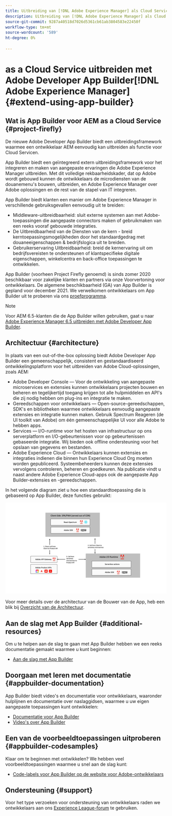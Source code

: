 ```yaml
---
title: Uitbreiding van [!DNL Adobe Experience Manager] als Cloud Service met Adobe Developer App Builder.
description: Uitbreiding van [!DNL Adobe Experience Manager] als Cloud Service met Adobe Developer App Builder.
source-git-commit: 9287a40518d7026d5361cb61ab3804583e22450f
workflow-type: tm+mt
source-wordcount: '589'
ht-degree: 0%

---
```



# as a Cloud Service uitbreiden met Adobe Developer App Builder[!DNL Adobe Experience Manager] {#extend-using-app-builder}

## Wat is App Builder voor AEM as a Cloud Service {#project-firefly}

De nieuwe Adobe Developer App Builder biedt een uitbreidingsframework waarmee een ontwikkelaar AEM eenvoudig kan uitbreiden als functie voor Cloud Servicen.

App Builder biedt een geïntegreerd extern uitbreidingsframework voor het integreren en maken van aangepaste ervaringen die Adobe Experience Manager uitbreiden. Met dit volledige rekbaarheidskader, dat op Adobe wordt gebouwd kunnen de ontwikkelaars de microdiensten van de douanemenu&#39;s bouwen, uitbreiden, en Adobe Experience Manager over Adobe oplossingen en de rest van de stapel van IT integreren.

App Builder biedt klanten een manier om Adobe Experience Manager in verschillende gebruiksgevallen eenvoudig uit te breiden:

* Middleware-uitbreidbaarheid: sluit externe systemen aan met Adobe-toepassingen die aangepaste connectors maken of gebruikmaken van een reeks vooraf gebouwde integraties.
* De Uitbreidbaarheid van de Diensten van de kern - breid kerntoepassingsmogelijkheden door het standaardgedrag met douaneeigenschappen &amp; bedrijfslogica uit te breiden.
* Gebruikerservaring Uitbreidbaarheid: breid de kernervaring uit om bedrijfsvereisten te ondersteunen of klantspecifieke digitale eigenschappen, winkelcentra en back-office toepassingen te ontwikkelen.

App Builder (voorheen Project Firefly genoemd) is sinds zomer 2020 beschikbaar voor zakelijke klanten en partners via onze Voorvertoning voor ontwikkelaars. De algemene beschikbaarheid (GA) van App Builder is gepland voor december 2021. We verwelkomen ontwikkelaars om App Builder uit te proberen via ons [proefprogramma](http://adobe.ly/appbuilder-trial).

>[!NOTE]
>
> Voor AEM 6.5-klanten die de App Builder willen gebruiken, gaat u naar [Adobe Experience Manager 6.5 uitbreiden met Adobe Developer App Builder](https://experienceleague.adobe.com/docs/experience-manager-65/developing/extending-aem/app-builder.html).

## Architectuur {#architecture}

In plaats van een out-of-the-box oplossing biedt Adobe Developer App Builder een gemeenschappelijk, consistent en gestandaardiseerd ontwikkelingsplatform voor het uitbreiden van Adobe Cloud-oplossingen, zoals AEM:

* Adobe Developer Console — Voor de ontwikkeling van aangepaste microservices en extensies kunnen ontwikkelaars projecten bouwen en beheren en tegelijkertijd toegang krijgen tot alle hulpmiddelen en API&#39;s die zij nodig hebben om plug-ins en integratie te maken.
* Gereedschappen voor ontwikkelaars — Open-source-gereedschappen, SDK&#39;s en bibliotheken waarmee ontwikkelaars eenvoudig aangepaste extensies en integratie kunnen maken. Gebruik Spectrum Reageren (de UI toolkit van Adobe) om één gemeenschappelijke UI voor alle Adobe te hebben apps.
* Services — I/O-runtime voor het hosten van infrastructuur op ons serverplatform en I/O-gebeurtenissen voor op gebeurtenissen gebaseerde integratie. Wij bieden ook offline ondersteuning voor het opslaan van gegevens en bestanden.
* Adobe Experience Cloud — Ontwikkelaars kunnen extensies en integraties indienen die binnen hun Experience Cloud Org moeten worden gepubliceerd. Systeembeheerders kunnen deze extensies vervolgens controleren, beheren en goedkeuren. Na publicatie vindt u naast andere Adobe Experience Cloud-apps ook de aangepaste App Builder-extensies en -gereedschappen.

In het volgende diagram ziet u hoe een standaardtoepassing die is gebaseerd op App Builder, deze functies gebruikt:

![Architectuur](/help/implementing/developing/extending/assets/firefly-architecture.jpg)

Voor meer details over de architectuur van de Bouwer van de App, heb een blik bij [Overzicht van de Architectuur](https://www.adobe.io/app-builder/docs/guides/).

## Aan de slag met App Builder {#additional-resources}

Om u te helpen aan de slag te gaan met App Builder hebben we een reeks documentatie gemaakt waarmee u kunt beginnen:

* [Aan de slag met App Builder](https://www.adobe.io/app-builder/docs/getting_started/)

## Doorgaan met leren met documentatie {#appbuilder-documentation}

App Builder biedt video&#39;s en documentatie voor ontwikkelaars, waaronder hulplijnen en documentatie over naslaggidsen, waarmee u uw eigen aangepaste toepassingen kunt ontwikkelen:

* [Documentatie voor App Builder](https://www.adobe.io/app-builder/docs/overview/)
* [Video&#39;s over App Builder](https://www.youtube.com/playlist?list=PLcVEYUqU7VRfDij-Jbjyw8S8EzW073F_o)

## Een van de voorbeeldtoepassingen uitproberen {#appbuilder-codesamples}

Klaar om te beginnen met ontwikkelen? We hebben veel voorbeeldtoepassingen waarmee u snel aan de slag kunt:

* [Code-labels voor App Builder op de website voor Adobe-ontwikkelaars](https://www.adobe.io/app-builder/docs/resources/)

## Ondersteuning {#support}

Voor het type verzoeken voor ondersteuning van ontwikkelaars raden we ontwikkelaars aan ons [Experience League-forum](https://experienceleaguecommunities.adobe.com/t5/project-firefly/ct-p/project-firefly) te gebruiken.
